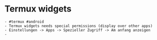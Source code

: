 # Termux widgets
	- #termux #android
	- Termux widgets needs special permissions (display over other apps)
	- Einstellungen -> Apps -> Spezieller Zugriff -> Am anfang anzeigen
	-
